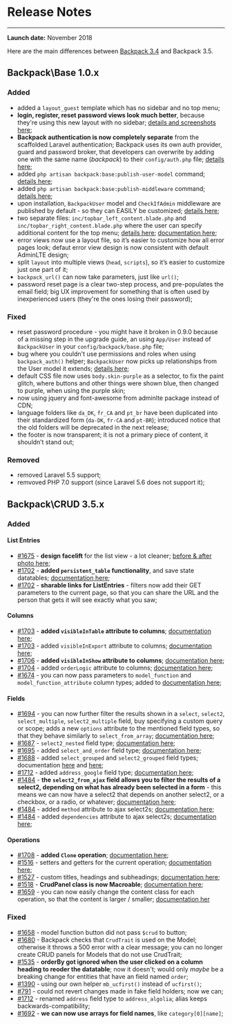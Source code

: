 # Release Notes

---

**Launch date:** November 2018

Here are the main differences between [Backpack 3.4](https://backpackforlaravel.com/docs/3.4) and Backpack 3.5.

<a name="backpack-base-1-0-x"></a>
## Backpack\Base 1.0.x

### Added

- added a ```layout_guest``` template which has no sidebar and no top menu;
- **login, register, reset password views look much better**, because they're using this new layout with no sidebar; [details and screenshots here](https://github.com/Laravel-Backpack/Base/pull/330);
- **Backpack authentication is now completely separate** from the scaffolded Laravel authentication; Backpack uses its own auth provider, guard and password broker, that developers can overwrite by adding one with the same name (_backpack_) to their ```config/auth.php``` file; [details here](https://github.com/Laravel-Backpack/Base/pull/293);
- added ```php artisan backpack:base:publish-user-model``` command; [details here](https://github.com/Laravel-Backpack/Base/pull/334);
- added ```php artisan backpack:base:publish-middleware``` command; [details here](https://github.com/Laravel-Backpack/Base/pull/334);
- upon installation, ```BackpackUser``` model and ```CheckIfAdmin``` middleware are published by default - so they can EASILY be customized; [details here](https://github.com/Laravel-Backpack/Base/pull/334);
- two separate files: ```inc/topbar_left_content.blade.php``` and ```inc/topbar_right_content.blade.php``` where the user can specify additional content for the top menu; [details here](https://github.com/Laravel-Backpack/Base/pull/302); [documentation here](docs/{{version}}/base-how-to#use-separate-login-register-forms-for-users-and-admins);
- error views now use a layout file, so it’s easier to customize how all error pages look; defaut error view design is now consistent with default AdminLTE design;
- split ```layout``` into multiple views (```head```, ```scripts```), so it’s easier to customize just one part of it;
- ```backpack_url()``` can now take parameters, just like ```url()```;
- password reset page is a clear two-step process, and pre-populates the email field; big UX improvement for something that is often used by inexperienced users (they're the ones losing their password);

### Fixed
- reset password procedure - you might have it broken in 0.9.0 because of a missing step in the upgrade guide, an using ```App/User``` instead of ```BackpackUser``` in your ```config/backpack/base.php``` file;
- bug where you couldn't use permissions and roles when using ```backpack_auth()``` helper; ```BackpackUser``` now picks up relationships from the User model it extends; [details here](https://github.com/Laravel-Backpack/Base/pull/323);
- default CSS file now uses ```body.skin-purple``` as a selector, to fix the paint glitch, where buttons and other things were shown blue, then changed to purple, when using the purple skin;
- now using jquery and font-awesome from adminlte package instead of CDN;
- language folders like ```da_DK```, ```fr_CA``` and ```pt_br``` have been duplicated into their standardized form (```da-DK```, ```fr-CA``` and ```pt-BR```); introduced notice that the old folders will be deprecated in the next release;
- the footer is now transparent; it is not a primary piece of content, it shouldn’t stand out;

### Removed
- removed Laravel 5.5 support;
- remvoved PHP 7.0 support (since Laravel 5.6 does not support it);

<a name="backpack-crud-3-5-x"></a>
## Backpack\CRUD 3.5.x

### Added

#### List Entries

- [#1675](https://github.com/Laravel-Backpack/CRUD/issues/1675) - **design facelift** for the list view - a lot cleaner; [before & after photo here](https://user-images.githubusercontent.com/1032474/47909985-1dbc2700-de9a-11e8-9f8a-2b1c797e37a4.png);
- [#1702](https://github.com/Laravel-Backpack/CRUD/issues/1702) - **added ```persistent_table``` functionality**, and save state datatables; [documentation here](/docs/3.5/crud-operation-list-entries#persistent-table);
- [#1702](https://github.com/Laravel-Backpack/CRUD/issues/1702) - **sharable links for ListEntries** - filters now add their GET parameters to the current page, so that you can share the URL and the person that gets it will see exactly what you saw;

#### Columns

- [#1703](https://github.com/Laravel-Backpack/CRUD/issues/1703) - **added ```visibleInTable``` attribute to columns**; [documentation here](/docs/3.5/crud-columns#choose-where-columns-are-visible);
- [#1703](https://github.com/Laravel-Backpack/CRUD/issues/1703) - added ```visibleInExport``` attribute to columns; [documentation here](/docs/3.5/crud-columns#choose-where-columns-are-visible);
- [#1706](https://github.com/Laravel-Backpack/CRUD/issues/1706) - **added ```visibleInShow``` attribute to columns**; [documentation here](/docs/3.5/crud-columns#choose-where-columns-are-visible);
- [#1704](https://github.com/Laravel-Backpack/CRUD/issues/1704) - added ```orderLogic``` attribute to columns; [documentation here](/docs/{{version}}/crud-columns#custom-order-logic-for-columns);
- [#1674](https://github.com/Laravel-Backpack/CRUD/issues/1674) - you can now pass parameters to ```model_function``` and ```model_function_attribute``` column types; added to [documentation here](/docs/3.5/crud-columns#model_function);

#### Fields

- [#1694](https://github.com/Laravel-Backpack/CRUD/issues/1694) - you can now further filter the results shown in a ```select```, ```select2```, ```select_multiple```, ```select2_multiple``` field, buy specifying a custom query or scope; adds a new ```options``` attribute to the mentioned field types, so that they behave similarly to ```select_from_array```; [documentation here](/docs/3.5/crud-fields#select-1-n-relationship);
- [#1687](https://github.com/Laravel-Backpack/CRUD/issues/1687) - ```select2_nested``` field type; [documentation here](/docs/3.5/crud-fields#select2_nested);
- [#1695](https://github.com/Laravel-Backpack/CRUD/issues/1695) - added ```select_and_order``` field type; [documentation here](/docs/3.5/crud-fields#select_and_order);
- [#1688](https://github.com/Laravel-Backpack/CRUD/pull/1688) - added ```select_grouped``` and ```select2_grouped``` field types; documentation [here](/docs/3.5/crud-fields#select2_grouped) and [here](/docs/3.5/crud-fields#select_grouped);
- [#1712](https://github.com/Laravel-Backpack/CRUD/issues/1712) - added ```address_google``` field type; [documentation here](/docs/3.5/crud-fields#address_google);
- [#1484](https://github.com/Laravel-Backpack/CRUD/issues/1484) - **the ```select2_from_ajax``` field allows you to filter the results of a select2, depending on what has already been selected in a form** - this means we can now have a select2 that depends on another select2, or a checkbox, or a radio, or whatever; [documentation here](/docs/3.5/crud-how-to#add-a-select2-field-that-depends-on-another-field);
- [#1484](https://github.com/Laravel-Backpack/CRUD/issues/1484) - added ```method``` attribute to ajax select2s; [documentation here](/docs/3.5/crud-fields#select2_from_ajax);
- [#1484](https://github.com/Laravel-Backpack/CRUD/issues/1484) - added ```dependencies``` attribute to ajax select2s; [documentation here](/docs/3.5/crud-fields#select2_from_ajax);

#### Operations

- [#1708](https://github.com/Laravel-Backpack/CRUD/issues/1708) - **added ```Clone``` operation**; [documentation here](/docs/{{version}}/crud-operation-clone);
- [#1516](https://github.com/Laravel-Backpack/CRUD/issues/1516) - setters and getters for the current operation; [documentation here](/docs/{{version}}/crud-operations#getting-and-setting-an-operation-name);
- [#1527](https://github.com/Laravel-Backpack/CRUD/issues/1527) - custom titles, headings and subheadings; [documentation here](/docs/3.5/crud-operations#titles-headings-and-subheadings);
- [#1518](https://github.com/Laravel-Backpack/CRUD/issues/1518) - **CrudPanel class is now Macroable**; [documentation here](/docs/3.5/crud-operations#adding-methods-to-the-crudpanel-object);
- [#1659](https://github.com/Laravel-Backpack/CRUD/pull/1659) - you can now easily change the content class for each operation, so that the content is larger / smaller; [documentation her](/docs/3.5/crud-how-to#change-the-content-class-for-an-operation)

### Fixed

- [#1658](https://github.com/Laravel-Backpack/CRUD/issues/1658) - model function button did not pass ```$crud``` to button;
- [#1680](https://github.com/Laravel-Backpack/CRUD/issues/1680) - Backpack checks that ```CrudTrait``` is used on the Model; otherwise it throws a 500 error with a clear message; you can no longer create CRUD panels for Models that do not use CrudTrait;
- [#1535](https://github.com/Laravel-Backpack/CRUD/issues/1535) - **orderBy got ignored when the user clicked on a column heading to reoder the datatable**; now it doesn't; would only _maybe_ be a breaking change for entities that have an field named ```order```;
- [#1390](https://github.com/Laravel-Backpack/CRUD/issues/1390) - using our own helper ```mb_ucfirst()``` instead of ```ucfirst()```;
- [#791](https://github.com/Laravel-Backpack/CRUD/issues/791) - could not revert changes made in fake field holders; now we can;
- [#1712](https://github.com/Laravel-Backpack/CRUD/issues/1712) - renamed ```address``` field type to ```address_algolia```; alias keeps backwards-compatibility;
- [#1692](https://github.com/Laravel-Backpack/CRUD/issues/1692) - **we can now use arrays for field names**, like ```category[0][name]```;